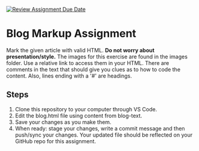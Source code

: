 [![Review Assignment Due Date](https://classroom.github.com/assets/deadline-readme-button-22041afd0340ce965d47ae6ef1cefeee28c7c493a6346c4f15d667ab976d596c.svg)](https://classroom.github.com/a/ZYA6Bb1z)
# Blog Markup Assignment
Mark the given article with valid HTML. **Do not worry about presentation/style.**
The images for this exercise are found in the images folder. Use a relative link to access them in your HTML. There are comments in the text that should give you clues as to how to code the content. Also, lines ending with a '#' are headings.  

## Steps
1. Clone this repository to your computer through VS Code.
2. Edit the blog.html file using content from blog-text. 
3. Save your changes as you make them.
4. When ready: stage your changes, write a commit message and then push/sync your changes. Your updated file should be reflected on your GitHub repo for this assignment. 
